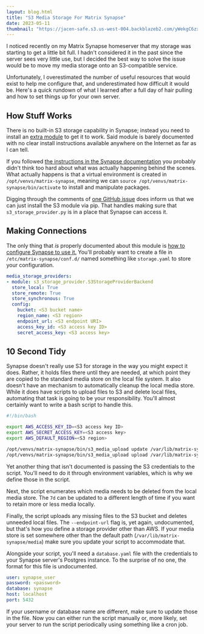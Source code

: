 ```yaml
---
layout: blog.html
title: "S3 Media Storage For Matrix Synapse"
date: 2023-05-11
thumbnail: "https://jacen-safe.s3.us-west-004.backblazeb2.com/yWekgC6zxKJw.png"
---
```


I noticed recently on my Matrix Synapse homeserver that my storage was starting to get a little bit full. I hadn't considered it in the past since the server sees very little use, but I decided the best way to solve the issue would be to move my media storage onto an S3-compatible service.

Unfortunately, I overestimated the number of useful resources that would exist to help me configure that, and underestimated how difficult it would be. Here's a quick rundown of what I learned after a full day of hair pulling and how to set things up for your own server.
<!-- more -->

## How Stuff Works

There is no built-in S3 storage capability in Synapse; instead you need to install an [extra module](https://github.com/matrix-org/synapse-s3-storage-provider) to get it to work. Said module is barely documented with no clear install instructions available anywhere on the Internet as far as I can tell.

If you followed [the instructions in the Synapse documentation](https://matrix-org.github.io/synapse/latest/setup/installation.html) you probably didn't think too hard about what was actually happening behind the scenes. What actually happens is that a virtual environment is created in `/opt/venvs/matrix-synapse`, meaning we can `source /opt/venvs/matrix-synapse/bin/activate` to install and manipulate packages.

Digging through the comments of [one GitHub issue](https://github.com/matrix-org/synapse-s3-storage-provider/issues/14#issuecomment-847146994) does inform us that we can just install the S3 module via pip. That handles making sure that `s3_storage_provider.py` is in a place that Synapse can access it.

## Making Connections

The only thing that *is* properly documented about this module is [how to configure Synapse to use it.](https://github.com/matrix-org/synapse-s3-storage-provider#usage) You'll probably want to create a file in `/etc/matrix-synapse/conf.d/` named something like `storage.yaml` to store your configuration.

```yaml
media_storage_providers:
- module: s3_storage_provider.S3StorageProviderBackend
  store_local: True
  store_remote: True
  store_synchronous: True
  config:
    bucket: <S3 bucket name>
    region_name: <S3 region>
    endpoint_url: <S3 endpoint URI>
    access_key_id: <S3 access key ID>
    secret_access_key: <S3 access key>
```

## 10 Second Tidy

Synapse doesn't really use S3 for storage in the way you might expect it does. Rather, it holds files there until they are needed, at which point they are copied to the standard media store on the local file system. It also doesn't have an mechanism to automatically cleanup the local media store. While it does have scripts to upload files to S3 and delete local files, automating that task is going to be your responsibility. You'll almost certainly want to write a bash script to handle this.

```bash
#!/bin/bash

export AWS_ACCESS_KEY_ID=<S3 access key ID>
export AWS_SECRET_ACCESS_KEY=<S3 access key>
export AWS_DEFAULT_REGION=<S3 region>

/opt/venvs/matrix-synapse/bin/s3_media_upload update /var/lib/matrix-synapse/media 7d
/opt/venvs/matrix-synapse/bin/s3_media_upload upload /var/lib/matrix-synapse/media <S3 bucket name> --delete --endpoint-url <S3 endpoint URI>
```

Yet another thing that isn't documented is passing the S3 credentials to the script. You'll need to do it through environment variables, which is why we define those in the script.

Next, the script enumerates which media needs to be deleted from the local media store. The `7d` can be updated to a different length of time if you want to retain more or less media locally.

Finally, the script uploads any missing files to the S3 bucket and deletes unneeded local files. The `--endpoint-url` flag is, yet again, undocumented, but that's how you define a storage provider other than AWS. If your media store is set somewhere other than the default path (`/var/lib/matrix-synapse/media`) make sure you update your script to accommodate that.

Alongside your script, you'll need a `database.yaml` file with the credentials to your Synapse server's Postgres instance. To the surprise of no one, the format for this file is undocumented.

```yaml
user: synapse_user
password: <password>
database: synapse
host: localhost
port: 5432
```

If your username or database name are different, make sure to update those in the file. Now you can either run the script manually or, more likely, set your server to run the script periodically using something like a cron job.